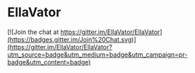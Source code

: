 # EllaVator

[![Join the chat at https://gitter.im/EllaVator/EllaVator](https://badges.gitter.im/Join%20Chat.svg)](https://gitter.im/EllaVator/EllaVator?utm_source=badge&utm_medium=badge&utm_campaign=pr-badge&utm_content=badge)
